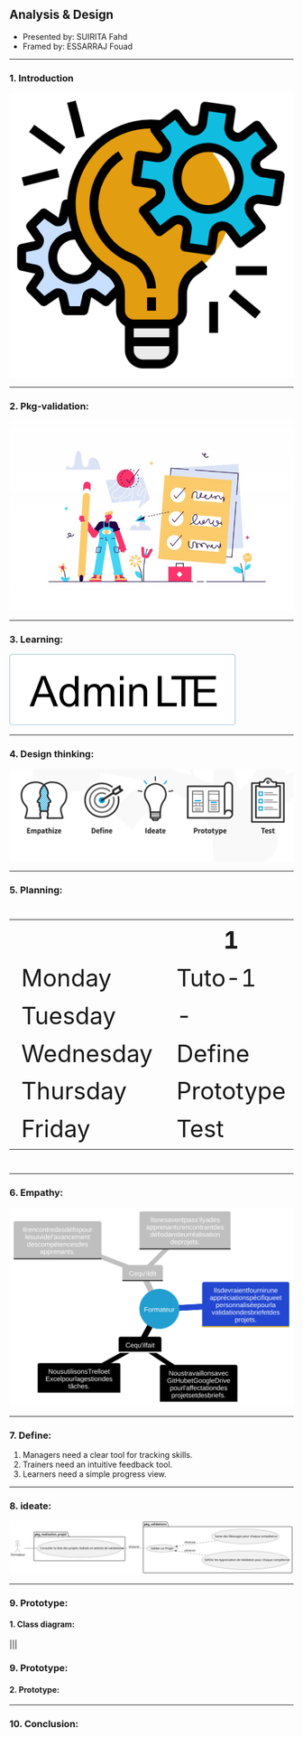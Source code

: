 ## **Analysis & Design**

- Presented by: SUIRITA Fahd
- Framed by: ESSARRAJ Fouad

---

### **1. Introduction**

![soli_lms_logo](../assets/img/soli_lms_logo.png)

---

### **2. Pkg-validation:**

![pkg_validation](../assets/img/pkg_validation.jpg)

---

### **3. Learning:**

![learning](../assets/img/learning.png)

---

### **4. Design thinking:**

![design_thinking](../assets/img/design_thinking.png)

---

### **5. Planning:**

<table style="font-size: 42px" >
  <tr>
    <th></th>
    <th>1</th>
    <th>2</th>
    <th>3</th>
  </tr>
  <tr>
    <td>Monday</td>
    <td>Tuto-1</td>
    <td>Tuto-2</td>
    <td>Tuto-3</td>
  </tr>
  <tr>
    <td>Tuesday</td>
    <td>-</td>
    <td>-</td>
    <td>Empathy</td>
  </tr>
  <tr>
    <td>Wednesday</td>
    <td>Define</td>
    <td>ideate</td>
    <td>Prototype</td>
  </tr>
  <tr>
    <td>Thursday</td>
    <td>Prototype</td>
    <td>File_rouge</td>
    <td>Prototype</td>
  </tr>
  <tr>
    <td>Friday</td>
    <td>Test</td>
    <td>Test</td>
    <td>File_rouge</td>
  </tr>
</table>

---

### **6. Empathy:**

![empathy_card_pkg_validations](../assets/img/empathy_card_pkg_validations.svg)

---

### **7. Define:**

1. Managers need a clear tool for tracking skills.
2. Trainers need an intuitive feedback tool.
3. Learners need a simple progress view.

---

### **8. ideate:**

![uses_cases_pkg_validations](../assets/img/uses_cases_pkg_validations.svg)

---

### **9. Prototype:**

#### **1. Class diagram:**

|||

### **9. Prototype:**

#### **2. Prototype:**

---

### **10. Conclusion:**
